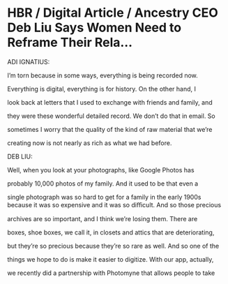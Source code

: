 # HBR / Digital Article / Ancestry CEO Deb Liu Says Women Need to Reframe Their Rela…

ADI IGNATIUS:

I’m torn because in some ways, everything is being recorded now.

Everything is digital, everything is for history. On the other hand, I

look back at letters that I used to exchange with friends and family, and

they were these wonderful detailed record. We don’t do that in email. So

sometimes I worry that the quality of the kind of raw material that we’re

creating now is not nearly as rich as what we had before.

DEB LIU:

Well, when you look at your photographs, like Google Photos has

probably 10,000 photos of my family. And it used to be that even a

single photograph was so hard to get for a family in the early 1900s because it was so expensive and it was so diﬃcult. And so those precious

archives are so important, and I think we’re losing them. There are

boxes, shoe boxes, we call it, in closets and attics that are deteriorating,

but they’re so precious because they’re so rare as well. And so one of the

things we hope to do is make it easier to digitize. With our app, actually,

we recently did a partnership with Photomyne that allows people to take